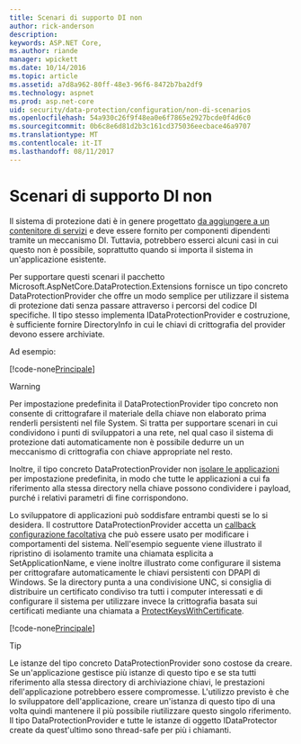 ```yaml
---
title: Scenari di supporto DI non
author: rick-anderson
description: 
keywords: ASP.NET Core,
ms.author: riande
manager: wpickett
ms.date: 10/14/2016
ms.topic: article
ms.assetid: a7d8a962-80ff-48e3-96f6-8472b7ba2df9
ms.technology: aspnet
ms.prod: asp.net-core
uid: security/data-protection/configuration/non-di-scenarios
ms.openlocfilehash: 54a930c26f9f48ea0e6f7865e2927bcde0f4d6c0
ms.sourcegitcommit: 0b6c8e6d81d2b3c161cd375036eecbace46a9707
ms.translationtype: MT
ms.contentlocale: it-IT
ms.lasthandoff: 08/11/2017
---
```

# <a name="non-di-aware-scenarios"></a>Scenari di supporto DI non

Il sistema di protezione dati è in genere progettato [da aggiungere a un contenitore di servizi](../consumer-apis/overview.md) e deve essere fornito per componenti dipendenti tramite un meccanismo DI. Tuttavia, potrebbero esserci alcuni casi in cui questo non è possibile, soprattutto quando si importa il sistema in un'applicazione esistente.

Per supportare questi scenari il pacchetto Microsoft.AspNetCore.DataProtection.Extensions fornisce un tipo concreto DataProtectionProvider che offre un modo semplice per utilizzare il sistema di protezione dati senza passare attraverso i percorsi del codice DI specifiche. Il tipo stesso implementa IDataProtectionProvider e costruzione, è sufficiente fornire DirectoryInfo in cui le chiavi di crittografia del provider devono essere archiviate.

Ad esempio:

[!code-none[Principale](non-di-scenarios/_static/nodisample1.cs)]

>[!WARNING]
> Per impostazione predefinita il DataProtectionProvider tipo concreto non consente di crittografare il materiale della chiave non elaborato prima renderli persistenti nel file System. Si tratta per supportare scenari in cui condividono i punti di sviluppatori a una rete, nel qual caso il sistema di protezione dati automaticamente non è possibile dedurre un un meccanismo di crittografia con chiave appropriate nel resto.
>
>Inoltre, il tipo concreto DataProtectionProvider non [isolare le applicazioni](overview.md#data-protection-configuration-per-app-isolation) per impostazione predefinita, in modo che tutte le applicazioni a cui fa riferimento alla stessa directory nella chiave possono condividere i payload, purché i relativi parametri di fine corrispondono.

Lo sviluppatore di applicazioni può soddisfare entrambi questi se lo si desidera. Il costruttore DataProtectionProvider accetta un [callback configurazione facoltativa](overview.md#data-protection-configuration-callback) che può essere usato per modificare i comportamenti del sistema. Nell'esempio seguente viene illustrato il ripristino di isolamento tramite una chiamata esplicita a SetApplicationName, e viene inoltre illustrato come configurare il sistema per crittografare automaticamente le chiavi persistenti con DPAPI di Windows. Se la directory punta a una condivisione UNC, si consiglia di distribuire un certificato condiviso tra tutti i computer interessati e di configurare il sistema per utilizzare invece la crittografia basata sui certificati mediante una chiamata a [ProtectKeysWithCertificate](overview.md#configuring-x509-certificate).

[!code-none[Principale](non-di-scenarios/_static/nodisample2.cs)]

>[!TIP]
> Le istanze del tipo concreto DataProtectionProvider sono costose da creare. Se un'applicazione gestisce più istanze di questo tipo e se sta tutti riferimento alla stessa directory di archiviazione chiavi, le prestazioni dell'applicazione potrebbero essere compromesse. L'utilizzo previsto è che lo sviluppatore dell'applicazione, creare un'istanza di questo tipo di una volta quindi mantenere il più possibile riutilizzare questo singolo riferimento. Il tipo DataProtectionProvider e tutte le istanze di oggetto IDataProtector create da quest'ultimo sono thread-safe per più i chiamanti.
